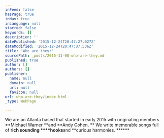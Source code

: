 ```yaml
---
inFeed: false
hasPage: true
inNav: true
inLanguage: null
starred: false
keywords: []
description: ''
datePublished: '2015-12-24T20:47:27.027Z'
dateModified: '2015-12-24T20:47:07.536Z'
title: 'Who are they:'
sourcePath: _posts/2015-11-08-who-are-they.md
published: true
author: []
authors: []
publisher:
  name: null
  domain: null
  url: null
  favicon: null
url: who-are-they/index.html
_type: WebPage

---
```

We are an Atlanta based that started in early 2015 with originating members **Michael Warner **and **Andy Cohen. ** We write memorable songs full of **rich sounding ****hooks**and **curious harmonies. ******